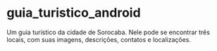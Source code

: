 # guia_turistico_android
Um guia turístico da cidade de Sorocaba. Nele pode se encontrar três locais, com suas imagens, descrições, contatos e localizações.

